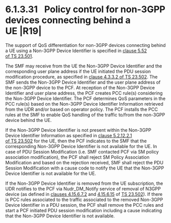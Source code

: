 # 6.1.3.31  Policy control for non-3GPP devices connecting behind a UE |R19|
The support of QoS differentiation for non-3GPP devices connecting behind a UE using a Non-3GPP Device Identifier is specified in [clause 5.52 of TS 23.501](https://www.tech-invite.com/3m23/toc/tinv-3gpp-23-501_zzd.html#e-5-52).

The SMF may receive from the UE the Non-3GPP Device Identifier and the corresponding user plane address if the UE initiated the PDU session modification procedure, as specified in [clause 4.3.3.2 of TS 23.502](https://www.tech-invite.com/3m23/toc/tinv-3gpp-23-502_p.html#e-4-3-3-2). The SMF sends the Non-3GPP Device Identifier and the user plane address of the non-3GPP device to the PCF. At reception of the Non-3GPP Device Identifier and user plane address, the PCF creates PCC rule(s) considering the Non-3GPP Device Identifier. The PCF determines QoS parameters in the PCC rule(s) based on the Non-3GPP Device Identifier Information retrieved from the UDR and/or based on operator policy. The PCF installs the PCC rules at the SMF to enable QoS handling of the traffic to/from the non-3GPP device behind the UE.

If the Non-3GPP Device Identifier is not present within the Non-3GPP Device Identifier Information as specified in [clause 5.2.12.2.1 of TS 23.502](https://www.tech-invite.com/3m23/toc/tinv-3gpp-23-502_zzzj.html#e-5-2-12-2-1) for the UE, then the PCF indicates to the SMF that the corresponding Non-3GPP Device Identifier is not available for the UE. In case of PDU Session Modification (i.e. SMF contacted PCF via SM policy association modification), the PCF shall reject SM Policy Association Modification and based on the rejection received, SMF shall reject the PDU Session Modification with a cause code to notify the UE that the Non-3GPP Device Identifier is not available for the UE.

If the Non-3GPP Device Identifier is removed from the UE subscription, the UDR notifies to the PCF via Nudr_DM_Notify service of removal of N3GPP device (as defined in [clauses 4.15.6.7.2](https://www.tech-invite.com/3m23/toc/tinv-3gpp-23-502_zz.html#e-4-15-6-7-2) and [4.15.6.15](https://www.tech-invite.com/3m23/toc/tinv-3gpp-23-502_zzb.html#e-4-15-6-15) of [TS 23.502](https://www.tech-invite.com/3m23/tinv-3gpp-23-502.html)). If there is PCC rules associated to the traffic associated to the removed Non-3GPP Device Identifier in a PDU session, the PCF shall remove the PCC rules and start a PCF initiated PDU session modification including a cause indicating that the Non-3GPP Device Identifier is not available.